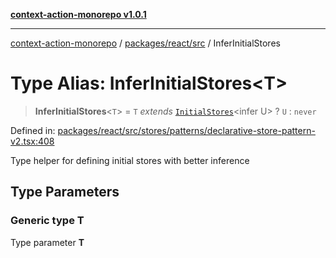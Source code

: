[**context-action-monorepo v1.0.1**](../../../../README.md)

***

[context-action-monorepo](../../../../README.md) / [packages/react/src](../README.md) / InferInitialStores

# Type Alias: InferInitialStores\<T\>

> **InferInitialStores**&lt;`T`&gt; = `T` *extends* [`InitialStores`](InitialStores.md)\<infer U\> ? `U` : `never`

Defined in: [packages/react/src/stores/patterns/declarative-store-pattern-v2.tsx:408](https://github.com/mineclover/context-action/blob/2861d61b4b5d930e9e7f5277983455dc296dc859/packages/react/src/stores/patterns/declarative-store-pattern-v2.tsx#L408)

Type helper for defining initial stores with better inference

## Type Parameters

### Generic type T

Type parameter **T**
